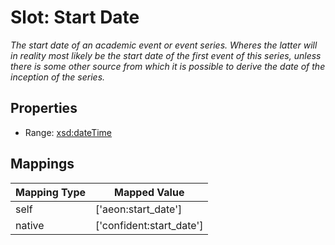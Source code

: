 # Slot: Start Date
_The start date of an academic event or event series. Wheres the latter will in reality most likely be the start date of the first event of this series, unless there is some other source from which it is possible to derive the date of the inception of the series._



<!-- no inheritance hierarchy -->


## Properties

 * Range: [xsd:dateTime](http://www.w3.org/2001/XMLSchema#dateTime)



## Mappings

| Mapping Type | Mapped Value |
| ---  | ---  |
| self | ['aeon:start_date'] |
| native | ['confident:start_date'] |






